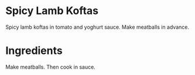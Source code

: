 # Spicy Lamb Koftas

Spicy lamb koftas in tomato and yoghurt sauce.  Make meatballs in advance.

# Ingredients

Make meatballs.  Then cook in sauce.

